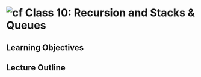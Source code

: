 ![cf](http://i.imgur.com/7v5ASc8.png) Class 10: Recursion and Stacks & Queues
=====================================

## Learning Objectives


## Lecture Outline